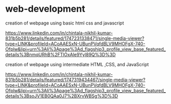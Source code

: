 # web-development
creation of webpage using basic html css and javascript


https://www.linkedin.com/in/chintala-nikhil-kumar-831b5b281/details/featured/1747231338471/single-media-viewer?type=LINK&profileId=ACoAAESxN-UBunPVqfdBLV9MHOFgX-740-Ofplw&lipi=urn%3Ali%3Apage%3Ad_flagship3_profile_view_base_featured_details%3BnmqURhB%2FTlOxAle9Yyl89Q%3D%3D



creation of webpage using intermediate HTML ,CSS, and JavaScript


https://www.linkedin.com/in/chintala-nikhil-kumar-831b5b281/details/featured/1747319434467/single-media-viewer?type=LINK&profileId=ACoAAESxN-UBunPVqfdBLV9MHOFgX-740-Ofplw&lipi=urn%3Ali%3Apage%3Ad_flagship3_profile_view_base_featured_details%3BsoJV1EB0QAa0J7%2BXrvWBSg%3D%3D
